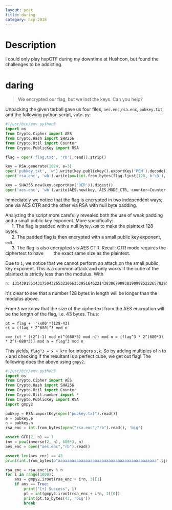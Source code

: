 ```yaml
---
layout: post
title: daring
category: hxp-2018
---
```

# Description
I could only play hxpCTF during my downtime at Hushcon, but found the challenges to be addicting.

# daring
>We encrypted our flag, but we lost the keys. Can you help?

Unpacking the given tarball gave us four files, `aes.enc`,`rsa.enc`, `pubkey.txt`, and the following python script, `vuln.py`:

```python
#!/usr/bin/env python3
import os
from Crypto.Cipher import AES
from Crypto.Hash import SHA256
from Crypto.Util import Counter
from Crypto.PublicKey import RSA

flag = open('flag.txt', 'rb').read().strip()

key = RSA.generate(1024, e=3)
open('pubkey.txt', 'w').write(key.publickey().exportKey('PEM').decode() + '\n')
open('rsa.enc', 'wb').write(pow(int.from_bytes(flag.ljust(128, b'\0'), 'big'), key.e, key.n).to_bytes(128, 'big'))

key = SHA256.new(key.exportKey('DER')).digest()
open('aes.enc', 'wb').write(AES.new(key, AES.MODE_CTR, counter=Counter.new(128)).encrypt(flag))
```
Immediately we notice that the flag is encrypted in two independent ways; one via AES CTR and the other via RSA with null byte padding.

Analyzing the script more carefully revealed both the use of weak padding and a small public key exponent. More specifically:
<br>&nbsp;&nbsp;&nbsp;&nbsp; 1. The flag is padded with a null byte,`\x00` to make the plaintext 128 bytes.
<br>&nbsp;&nbsp;&nbsp;&nbsp; 2. The padded flag is then encrypted with a small public key exponent, `e=3`.
<br>&nbsp;&nbsp;&nbsp;&nbsp; 3. The flag is also encrypted vis AES CTR. Recall: CTR mode requires the ciphertext to have &nbsp;&nbsp;&nbsp;&nbsp;&nbsp;&nbsp;&nbsp;the exact same size as the plaintext.

Due to `1`, we notice that we cannot perform an attack on the small public key exponent. This is a common attack and only works if the cube of the plaintext is strictly less than the modulus. With

```bash
n: 131439155143175043265322066353951646221438306790938190998522265782952062884373948320963990364387806423377384374007937468177671276323489634193305141101111897782540226757793029784559400156340831524038843044706502635279773784856499312207447550053071060656400930280068219967242645499076062394053507154455753332851
```
it's clear to see that a number 128 bytes in length will be longer than the modulus above.

From `3` we know that the size of the ciphertext from the AES encryption will be the length of the flag, i.e. 43 bytes. Thus:

```
pt = flag + ''\x00'*(128-43)
ct = (flag * 2^680)^3 mod n

==> (ct * ((2^(-1) mod n)^(680*3) mod n)) mod n = [flag^3 * 2^(680*3) * 2^(-680*3)] mod n = flag^3 mod n
```

This yields, `flag^3 = x + k*n` for integers `x,k`. So by adding multiples of `n` to `x` and checking if the resultant is a perfect cube, we get out flag! The following does the above using `gmpy2`.

```python
#!/usr/bin/env python3
import os
from Crypto.Cipher import AES
from Crypto.Hash import SHA256
from Crypto.Util import Counter
from Crypto.Util.number import *
from Crypto.PublicKey import RSA
import gmpy2

pubkey = RSA.importKey(open("pubkey.txt").read())
e = pubkey.e
n = pubkey.n
rsa_enc = int.from_bytes(open("rsa.enc","rb").read(), 'big')

assert GCD(2, n) == 1
inv = pow(inverse(2, n), 680*3, n)
aes_enc = open("aes.enc","rb").read()

assert len(aes_enc) == 43
print(int.from_bytes(b"aaaaaaaaaaaaaaaaaaaaaaaaaaaaaaaaaaaaaaaaaaa".ljust(128,b'\0'), 'big') == int.from_bytes(b"aaaaaaaaaaaaaaaaaaaaaaaaaaaaaaaaaaaaaaaaaaa", 'big') << 680)

rsa_enc = rsa_enc*inv % n
for i in range(1000):
    ans = gmpy2.iroot(rsa_enc + i*n, 3)[1]
    if ans == True:
        print("[+] Success", i)
        pt = int(gmpy2.iroot(rsa_enc + i*n, 3)[0])
        print(pt.to_bytes(43, 'big'))
        break
```
